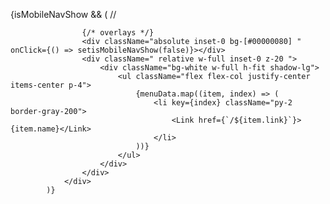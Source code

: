   {isMobileNavShow && (
                // <div className="block lg:hidden" >
                  <div className="fixed inset-0 z-30 lg:hidden flex">

                    {/* overlays */}
                    <div className="absolute inset-0 bg-[#00000080] " onClick={() => setisMobileNavShow(false)}></div>
                    <div className=" relative w-full inset-0 z-20 ">
                        <div className="bg-white w-full h-fit shadow-lg">
                            <ul className="flex flex-col justify-center items-center p-4">
                                {menuData.map((item, index) => (
                                    <li key={index} className="py-2 border-gray-200">
                                        <Link href={`/${item.link}`}>{item.name}</Link>
                                    </li>
                                ))}
                            </ul>
                        </div>
                    </div>
                </div>
            )}